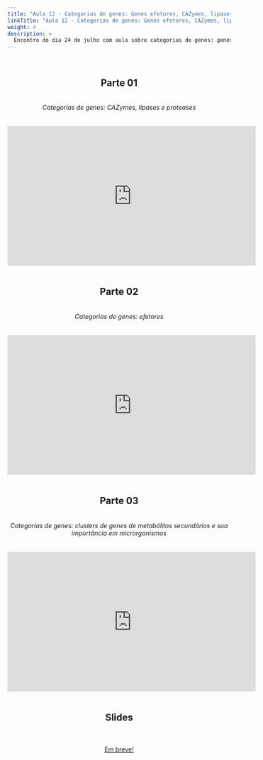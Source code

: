```yaml
---
title: "Aula 12 - Categorias de genes: Genes efetores, CAZymes, lipases e proteases. Clusters de genes de metabólitos secundários e sua importância em microrganismos"
linkTitle: "Aula 12 - Categorias de genes: Genes efetores, CAZymes, lipases e proteases. Clusters de genes de metabólitos secundários e sua importância em microrganismos"
weight: 4
description: >
  Encontro do dia 24 de julho com aula sobre categorias de genes: genes efetores, CAZymes, lipases e proteases. Clusters de genes de metabólitos secundários e sua importância em microrganismos
---
```


<br>
<div align="center">
<h2>Parte 01</h2>
<br>
<i>Categorias de genes: CAZymes, lipases e proteases</i>
<br><br><br>
<iframe width="560" height="315" src="https://www.youtube.com/embed/x4uANE6Lz7s" frameborder="0" allow="accelerometer; autoplay; clipboard-write; encrypted-media; gyroscope; picture-in-picture" allowfullscreen></iframe>
<br><br>

<h2>Parte 02</h2>
<br>
<i>Categorias de genes: efetores</i>
<br><br><br>
<iframe width="560" height="315" src="https://www.youtube.com/embed/rG-c3l6vNjI" frameborder="0" allow="accelerometer; autoplay; clipboard-write; encrypted-media; gyroscope; picture-in-picture" allowfullscreen></iframe>
<br><br>

<h2>Parte 03</h2>
<br>
<i>Categorias de genes: clusters de genes de metabólitos secundários e sua importância em microrganismos</i>
<br><br><br>
<iframe width="560" height="315" src="https://www.youtube.com/embed/9EMUxRxPI5c" frameborder="0" allow="accelerometer; autoplay; clipboard-write; encrypted-media; gyroscope; picture-in-picture" allowfullscreen></iframe>
<br><br>

<h2>Slides</h2>
<br><br>
<a href="https://github.com/desirrepetters/gstreinamentoeconsultoria/raw/master/userguide/content/pt-br/genomica/2023_01/sincronas/pdf/aula_.pdf">Em breve!</a>
<br><br>
</div>
